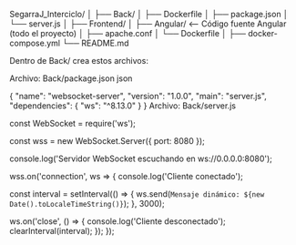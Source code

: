 SegarraJ_Interciclo/
│
├── Back/
│   ├── Dockerfile
│   ├── package.json
│   └── server.js
│
├── Frontend/
│   ├── Angular/             <-- Código fuente Angular (todo el proyecto)
│   ├── apache.conf
│   └── Dockerfile
│
├── docker-compose.yml
└── README.md




Dentro de Back/ crea estos archivos:


Archivo: Back/package.json
json

{
  "name": "websocket-server",
  "version": "1.0.0",
  "main": "server.js",
  "dependencies": {
    "ws": "^8.13.0"
  }
}
Archivo: Back/server.js


const WebSocket = require('ws');

const wss = new WebSocket.Server({ port: 8080 });

console.log('Servidor WebSocket escuchando en ws://0.0.0.0:8080');

wss.on('connection', ws => {
  console.log('Cliente conectado');

  const interval = setInterval(() => {
    ws.send(`Mensaje dinámico: ${new Date().toLocaleTimeString()}`);
  }, 3000);

  ws.on('close', () => {
    console.log('Cliente desconectado');
    clearInterval(interval);
  });
});


